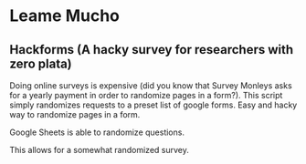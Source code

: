 # Leame Mucho

## Hackforms (A hacky survey for researchers with zero plata)

Doing online surveys is expensive
(did you know that Survey Monleys asks for a yearly payment in order to randomize pages in a form?).
This script simply randomizes requests to a preset list of google forms. Easy and hacky way to
randomize pages in a form.

Google Sheets is able to randomize questions.

This allows for a somewhat randomized survey.
